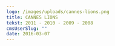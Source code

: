 ```yaml
---
logo: /images/uploads/cannes-lions.png
title: CANNES LIONS
tekst: 2011 - 2010 - 2009 - 2008
cmsUserSlug: ""
date: 2016-03-07 
---
```


